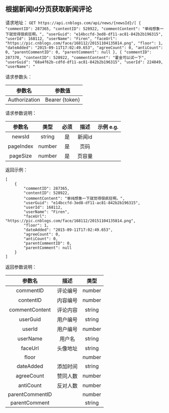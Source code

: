 ## 根据新闻Id分页获取新闻评论

请求地址：
`GET https://api.cnblogs.com/api/news/{newsId}/[ { "commentID": 287365, "contentID": 528922, "commentContent": "单纯想象一下就觉得很疯狂啊。", "userGuid": "e14bccfd-3ed8-df11-ac81-842b2b196315", "userId": 168112, "userName": "Firen", "faceUrl": "https://pic.cnblogs.com/face/168112/20151104135814.png", "floor": 1, "dateAdded": "2015-09-11T17:02:49.653", "agreeCount": 0, "antiCount": 0, "parentCommentID": 0, "parentComment": null }, { "commentID": 287370, "contentID": 528922, "commentContent": "霍金可以试一下", "userGuid": "68a4f62b-cdfd-df11-ac81-842b2b196315", "userId": 224049, "userName": "`



请求参数头：


|参数名|参数值|
|:---:|:---:|
|Authorization|Bearer {token}|


请求参数说明：

|参数名|类型|必须|描述|示例 e.g.|
|:---:|:---:|:---:|:---:|:---:|
|newsId|string|是|新闻id||
|pageIndex|number|是|页码||
|pageSize|number|是|页容量||


返回示例：
```
[
    {
        "commentID": 287365,
        "contentID": 528922,
        "commentContent": "单纯想象一下就觉得很疯狂啊。",
        "userGuid": "e14bccfd-3ed8-df11-ac81-842b2b196315",
        "userId": 168112,
        "userName": "Firen",
        "faceUrl": "https://pic.cnblogs.com/face/168112/20151104135814.png",
        "floor": 1,
        "dateAdded": "2015-09-11T17:02:49.653",
        "agreeCount": 0,
        "antiCount": 0,
        "parentCommentID": 0,
        "parentComment": null
    }
]

```
返回参数说明：

|参数名|描述|类型|
|:---:|:---:|:---:|
|commentID|评论编号|number|
|contentID|内容编号|number|
|commentContent|评论内容|string|
|userGuid|用户编号|string|
|userId|用户编号|number|
|userName|用户名	|string|
|faceUrl|头像地址|string|
|floor||number|
|dateAdded|添加时间|string|
|agreeCount|赞同人数|number|
|antiCount|反对人数|number|
|parentCommentID||number|
|parentComment||string|
